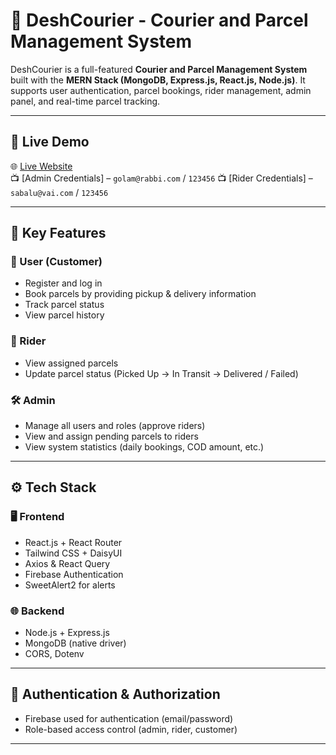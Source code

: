# 🚚 DeshCourier - Courier and Parcel Management System

DeshCourier is a full-featured **Courier and Parcel Management System** built with the **MERN Stack (MongoDB, Express.js, React.js, Node.js)**. It supports user authentication, parcel bookings, rider management, admin panel, and real-time parcel tracking.

---

## 🔗 Live Demo

🌐 [Live Website](https://your-deployment-link.com)  
📺 [Admin Credentials] – `golam@rabbi.com` / `123456`
📺 [Rider Credentials] – `sabalu@vai.com` / `123456`

---

## 🧠 Key Features

### 🧑 User (Customer)

- Register and log in
- Book parcels by providing pickup & delivery information
- Track parcel status
- View parcel history

### 🧍 Rider

- View assigned parcels
- Update parcel status (Picked Up → In Transit → Delivered / Failed)

### 🛠 Admin

- Manage all users and roles (approve riders)
- View and assign pending parcels to riders
- View system statistics (daily bookings, COD amount, etc.)

---

## ⚙️ Tech Stack

### 🖥 Frontend

- React.js + React Router
- Tailwind CSS + DaisyUI
- Axios & React Query
- Firebase Authentication
- SweetAlert2 for alerts

### 🌐 Backend

- Node.js + Express.js
- MongoDB (native driver)
- CORS, Dotenv

---

## 🔐 Authentication & Authorization

- Firebase used for authentication (email/password)
- Role-based access control (admin, rider, customer)

---
